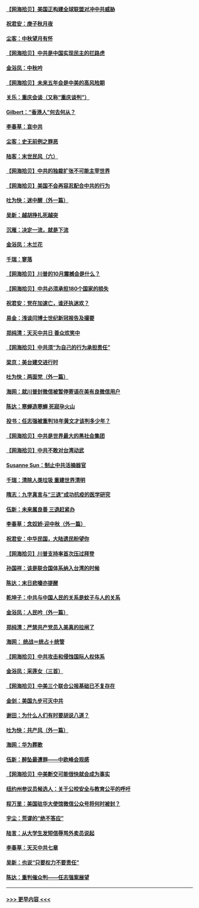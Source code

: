 #### [【网海拾贝】美国正构建全球联盟对冲中共威胁](../pages/nsc993/n12446580.md?t=10021411) 
#### [祝君安：庚子秋月夜](../pages/nsc993/n12445870.md?t=10021411) 
#### [尘客：中秋望月有怀](../pages/nsc993/n12444632.md?t=10021411) 
#### [【网海拾贝】中共是中国实现民主的拦路虎](../pages/nsc993/n12443573.md?t=10021411) 
#### [金浴凤：中秋吟](../pages/nsc993/n12441773.md?t=10021411) 
#### [【网海拾贝】未来五年会是中美的高风险期](../pages/nsc993/n12440760.md?t=10021411) 
#### [关乐：重庆会谈（又称“重庆谈判”）](../pages/nsc993/n12437525.md?t=10021411) 
#### [Gilbert：“香港人”何去何从？](../pages/nsc993/n12435894.md?t=10021411) 
#### [李春草：哀中共](../pages/nsc993/n12435874.md?t=10021411) 
#### [尘客：史无前例之罪恶](../pages/nsc993/n12435762.md?t=10021411) 
#### [陆客：末世民风（六）](../pages/nsc993/n12435354.md?t=10021411) 
#### [【网海拾贝】中共的独裁扩张不可能主宰世界](../pages/nsc993/n12435151.md?t=10021411) 
#### [【网海拾贝】美国不会再容忍配合中共的行为](../pages/nsc993/n12433808.md?t=10021411) 
#### [吐为快：迷中醒（外一篇）](../pages/nsc993/n12433585.md?t=10021411) 
#### [吴新：越胡挣扎死越突](../pages/nsc993/n12433562.md?t=10021411) 
#### [沉雁：决定一流，就是下流](../pages/nsc993/n12432128.md?t=10021411) 
#### [金浴凤：木兰花](../pages/nsc993/n12432124.md?t=10021411) 
#### [千瑞：寥落](../pages/nsc993/n12432071.md?t=10021411) 
#### [【网海拾贝】川普的10月震撼会是什么？](../pages/nsc993/n12431624.md?t=10021411) 
#### [【网海拾贝】中共必须承担180个国家的损失](../pages/nsc993/n12428893.md?t=10021411) 
#### [祝君安：党在加速亡，谁还执迷欢？](../pages/nsc993/n12428652.md?t=10021411) 
#### [易金：浅谈闫博士世纪新冠报告及撮要](../pages/nsc993/n12426822.md?t=10021411) 
#### [郑纯清：天灭中共日 善众欢笑中](../pages/nsc993/n12426784.md?t=10021411) 
#### [【网海拾贝】中共须“为自己的行为承担责任”](../pages/nsc993/n12426067.md?t=10021411) 
#### [梁京：美台建交进行时](../pages/nsc993/n12424066.md?t=10021411) 
#### [吐为快：两面党（外一篇）](../pages/nsc993/n12424043.md?t=10021411) 
#### [海网：就川普封微信被暂停寄语在美有良微信用户](../pages/nsc993/n12424021.md?t=10021411) 
#### [陈达：寒蝉造寒蝉 死寂孕火山](../pages/nsc993/n12423958.md?t=10021411) 
#### [投书：任志强被重判18年黄文才该判多少年？](../pages/nsc993/n12423672.md?t=10021411) 
#### [【网海拾贝】中共是世界最大的黑社会集团](../pages/nsc993/n12423543.md?t=10021411) 
#### [【网海拾贝】中共不敢对台湾动武](../pages/nsc993/n12421418.md?t=10021411) 
#### [Susanne Sun：制止中共活摘器官](../pages/nsc993/n12419654.md?t=10021411) 
#### [千瑞：清除人类垃圾 重建世界清明](../pages/nsc993/n12419414.md?t=10021411) 
#### [隋志：九字真言与“三退”成功抗疫的医学研究](../pages/nsc993/n12419248.md?t=10021411) 
#### [伍新：未来属良善 三退赶紧办](../pages/nsc993/n12418496.md?t=10021411) 
#### [李春草：念奴娇·迎中秋（外一篇）](../pages/nsc993/n12418465.md?t=10021411) 
#### [祝君安：中华民国，大陆遗民盼望你](../pages/nsc993/n12418089.md?t=10021411) 
#### [【网海拾贝】川普支持率首次压过拜登](../pages/nsc993/n12418050.md?t=10021411) 
#### [孙国祥：该是联合国体系纳入台湾的时候](../pages/nsc993/n12417369.md?t=10021411) 
#### [陈达：末日悲嚎亦提醒](../pages/nsc993/n12416736.md?t=10021411) 
#### [乾坤子：中共与中国人民的关系是蚊子与人的关系](../pages/nsc993/n12416632.md?t=10021411) 
#### [金浴凤：人民吟（外一篇）](../pages/nsc993/n12416567.md?t=10021411) 
#### [郑纯清：严禁共产党员入美真的拉闸了](../pages/nsc993/n12416550.md?t=10021411) 
#### [海网： 统战＝统占＋统管](../pages/nsc993/n12416404.md?t=10021411) 
#### [【网海拾贝】中共攻击和侵蚀国际人权体系](../pages/nsc993/n12416250.md?t=10021411) 
#### [金浴凤：采莲女（三首）](../pages/nsc993/n12415517.md?t=10021411) 
#### [【网海拾贝】中美三个联合公报基础已不复存在](../pages/nsc993/n12415054.md?t=10021411) 
#### [金剑：美国九步可灭中共](../pages/nsc993/n12413183.md?t=10021411) 
#### [谢田：为什么人们有时要胡说八道？](../pages/nsc993/n12411861.md?t=10021411) 
#### [吐为快：共产风（外一篇）](../pages/nsc993/n12411761.md?t=10021411) 
#### [海网：华为葬歌](../pages/nsc993/n12410381.md?t=10021411) 
#### [伍新：醉坠最遭罪——中欧峰会观感](../pages/nsc993/n12410364.md?t=10021411) 
#### [【网海拾贝】中美断交可能很快就会成为事实](../pages/nsc993/n12409495.md?t=10021411) 
#### [纽约州参议员候选人：关于公校安全与教育公平的呼吁](../pages/nsc993/n12409228.md?t=10021411) 
#### [程万里：美国驻华大使馆微信公众号将何时被封？](../pages/nsc993/n12407397.md?t=10021411) 
#### [宇尘：荒谬的“绝不答应”](../pages/nsc993/n12407360.md?t=10021411) 
#### [陆言：从大学生发短信辱骂外卖员说起](../pages/nsc993/n12407285.md?t=10021411) 
#### [李春草：天灭中共七章](../pages/nsc993/n12406988.md?t=10021411) 
#### [吴新：也说“只要权力不要责任”](../pages/nsc993/n12406966.md?t=10021411) 
#### [陈达：重判催众判——任志强案展望](../pages/nsc993/n12404540.md?t=10021411) 

----
#### [ >>> 更早内容 <<< ](../indexes/nsc993-earlier.md)
